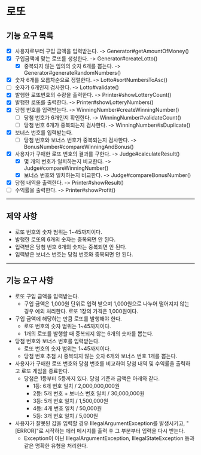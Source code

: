 # 로또

## 기능 요구 목록
- [x] 사용자로부터 구입 금액을 입력받는다. -> Generator#getAmountOfMoney()
- [x] 구입금액에 맞는 로또를 생성한다. -> Generator#createLotto()
  - [x] 중복되지 않는 임의의 숫자 6개를 뽑는다. -> Generator#generateRandomNumbers()
- [x] 숫자 6개를 오름차순으로 정렬한다. -> Lotto#sortNumbersToAsc()
- [ ] 숫자가 6개인지 검사한다. -> Lotto#validate()
- [x] 발행한 로또번호의 수량을 출력한다. -> Printer#showLotteryCount()
- [x] 발행한 로또를 출력한다. -> Printer#showLotteryNumbers()
- [x] 당첨 번호를 입력받는다. -> WinningNumber#createWinningNumber()
  - [ ] 당첨 번호가 6개인지 확인한다. -> WinningNumber#validateCount()
  - [ ] 당첨 번호 6개가 중복되는지 검사한다. -> WinningNumber#isDuplicate()
- [x] 보너스 번호를 입력받는다.
  - [ ] 당첨 번호와 보너스 번호가 중복되는지 검사한다. -> BonusNumber#compareWinningAndBonus()
- [x] 사용자가 구매한 로또 번호의 결과를 구한다. -> Judge#calculateResult()
  - [x] 몇 개의 번호가 일치하는지 비교한다. -> Judge#compareWinningNumber()
  - [x] 보너스 번호와 일치하는지 비교한다. -> Judge#compareBonusNumber()
- [x] 당첨 내역을 출력한다. -> Printer#showResult()
- [ ] 수익률을 출력한다. -> Printer#showProfit()

<hr/>

## 제약 사항   
- 로또 번호의 숫자 범위는 1~45까지이다.
- 발행한 로또의 6개의 숫자는 중복되면 안 된다.
- 입력받은 당첨 번호 6개의 숫자는 중복되면 안 된다.
- 입력받은 보너스 번호는 당첨 번호와 중복되면 안 된다.

<hr/>

## 기능 요구 사항
- 로또 구입 금액을 입력받는다.
  - 구입 금액은 1,000원 단위로 입력 받으며 1,000원으로 나누어 떨어지지 않는 경우 예외 처리한다.
  로또 1장의 가격은 1,000원이다.
- 구입 금액에 해당하는 만큼 로또를 발행해야 한다.
  - 로또 번호의 숫자 범위는 1~45까지이다.
  - 1개의 로또를 발행할 때 중복되지 않는 6개의 숫자를 뽑는다.
- 당첨 번호와 보너스 번호를 입력받는다.
  - 로또 번호의 숫자 범위는 1~45까지이다.
  - 당첨 번호 추첨 시 중복되지 않는 숫자 6개와 보너스 번호 1개를 뽑는다.
- 사용자가 구매한 로또 번호와 당첨 번호를 비교하여 당첨 내역 및 수익률을 출력하고 로또 게임을 종료한다.
  - 당첨은 1등부터 5등까지 있다. 당첨 기준과 금액은 아래와 같다.
    - 1등: 6개 번호 일치 / 2,000,000,000원
    - 2등: 5개 번호 + 보너스 번호 일치 / 30,000,000원
    - 3등: 5개 번호 일치 / 1,500,000원
    - 4등: 4개 번호 일치 / 50,000원
    - 5등: 3개 번호 일치 / 5,000원
- 사용자가 잘못된 값을 입력할 경우 IllegalArgumentException를 발생시키고, "[ERROR]"로 시작하는 에러 메시지를 출력 후 그 부분부터 입력을 다시 받는다.
  - Exception이 아닌 IllegalArgumentException, IllegalStateException 등과 같은 명확한 유형을 처리한다.